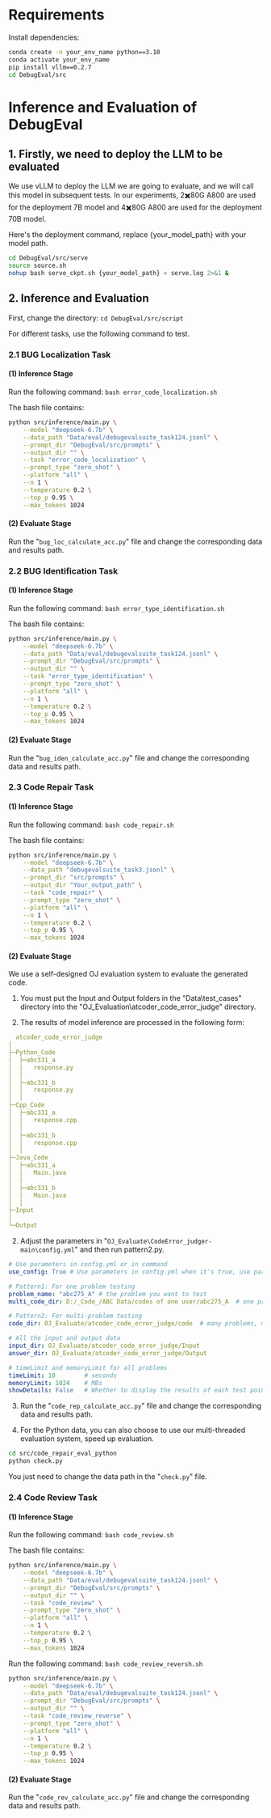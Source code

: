 # Requirements

Install dependencies:

```sh
conda create -n your_env_name python==3.10
conda activate your_env_name
pip install vllm==0.2.7
cd DebugEval/src
```

# Inference and Evaluation of DebugEval

## 1. Firstly, we need to deploy the LLM to be evaluated

We use vLLM to deploy the LLM we are going to evaluate, and we will call this model in subsequent tests. In our experiments, 2✖️80G A800 are used for the deployment 7B model and 4✖️80G A800 are used for the deployment 70B model.

Here's the deployment command, replace {your_model_path} with your model path.

```bash
cd DebugEval/src/serve
source source.sh
nohup bash serve_ckpt.sh {your_model_path} > serve.log 2>&1 &
```

## 2. Inference and Evaluation

First, change the directory: `cd DebugEval/src/script`

For different tasks, use the following command to test.

### 2.1 BUG Localization Task
#### (1) Inference Stage

Run the following command: `bash error_code_localization.sh` 

The bash file contains:

```sh
python src/inference/main.py \
    --model "deepseek-6.7b" \
    --data_path "Data/eval/debugevalsuite_task124.jsonl" \
    --prompt_dir "DebugEval/src/prompts" \
    --output_dir "" \
    --task "error_code_localization" \
    --prompt_type "zero_shot" \
    --platform "all" \
    --n 1 \
    --temperature 0.2 \
    --top_p 0.95 \
    --max_tokens 1024
```

#### (2) Evaluate Stage

Run the "`bug_loc_calculate_acc.py`" file and change the corresponding data and results path.

### 2.2 BUG Identification Task
#### (1) Inference Stage

Run the following command: `bash error_type_identification.sh` 

The bash file contains:

```sh
python src/inference/main.py \
    --model "deepseek-6.7b" \
    --data_path "Data/eval/debugevalsuite_task124.jsonl" \
    --prompt_dir "DebugEval/src/prompts" \
    --output_dir "" \
    --task "error_type_identification" \
    --prompt_type "zero_shot" \
    --platform "all" \
    --n 1 \
    --temperature 0.2 \
    --top_p 0.95 \
    --max_tokens 1024
```

#### (2) Evaluate Stage

Run the "`bug_iden_calculate_acc.py`" file and change the corresponding data and results path.

### 2.3 Code Repair Task
#### (1) Inference Stage

Run the following command: `bash code_repair.sh` 

The bash file contains:

```sh
python src/inference/main.py \
    --model "deepseek-6.7b" \
    --data_path "debugevalsuite_task3.jsonl" \
    --prompt_dir "src/prompts" \
    --output_dir "Your_output_path" \
    --task "code_repair" \
    --prompt_type "zero_shot" \
    --platform "all" \
    --n 1 \
    --temperature 0.2 \
    --top_p 0.95 \
    --max_tokens 1024
```

#### (2) Evaluate Stage
We use a self-designed OJ evaluation system to evaluate the generated code.
1) You must put the Input and Output folders in the "Data\test_cases" directory into the "OJ_Evaluation\atcoder_code_error_judge" directory.

2) The results of model inference are processed in the following form:

```yaml
  atcoder_code_error_judge
│  
├─Python_Code
│  ├─abc331_a
│  │   response.py
│  │      
│  ├─abc331_b
│  │   response.py
│  │
├─Cpp_Code
│  ├─abc331_a
│  │   response.cpp
│  │      
│  ├─abc331_b
│  │   response.cpp
│  │
├─Java_Code
│  ├─abc331_a
│  │   Main.java
│  │      
│  ├─abc331_b
│  │   Main.java
│  │
├─Input
│          
└─Output
```

2) Adjust the parameters in "`OJ_Evaluate\CodeError_judger-main\config.yml`" and then run pattern2.py.

```yaml
# Use parameters in config.yml or in command
use_config: True # Use parameters in config.yml when it's true, use parameters in command when it's false

# Pattern1: For one problem testing
problem_name: "abc275_A" # the problem you want to test
multi_code_dir: D:/_Code_/ABC Data/codes of one user/abc275_A  # one problem, many code for the problem

# Pattern2: For multi-problem testing
code_dir: OJ_Evaluate/atcoder_code_error_judge/code  # many problems, many code for each problem

# All the input and output data
input_dir: OJ_Evaluate/atcoder_code_error_judge/Input
answer_dir: OJ_Evaluate/atcoder_code_error_judge/Output

# timeLimit and memoryLimit for all problems
timeLimit: 10        # seconds
memoryLimit: 1024    # MBs
showDetails: False   # Whether to display the results of each test point
```

3) Run the "`code_rep_calculate_acc.py`" file and change the corresponding data and results path.
   
4) For the Python data, you can also choose to use our multi-threaded evaluation system, speed up evaluation.
  
  ```sh
  cd src/code_repair_eval_python
  python check.py
  ```

  You just need to change the data path in the "`check.py`" file.

### 2.4 Code Review Task

#### (1) Inference Stage

Run the following command: `bash code_review.sh` 

The bash file contains:

```sh
python src/inference/main.py \
    --model "deepseek-6.7b" \
    --data_path "Data/eval/debugevalsuite_task124.jsonl" \
    --prompt_dir "DebugEval/src/prompts" \
    --output_dir "" \
    --task "code_review" \
    --prompt_type "zero_shot" \
    --platform "all" \
    --n 1 \
    --temperature 0.2 \
    --top_p 0.95 \
    --max_tokens 1024
```

Run the following command: `bash code_review_reversh.sh` 

```sh
python src/inference/main.py \
    --model "deepseek-6.7b" \
    --data_path "Data/eval/debugevalsuite_task124.jsonl" \
    --prompt_dir "DebugEval/src/prompts" \
    --output_dir "" \
    --task "code_review_reverse" \
    --prompt_type "zero_shot" \
    --platform "all" \
    --n 1 \
    --temperature 0.2 \
    --top_p 0.95 \
    --max_tokens 1024
```

#### (2) Evaluate Stage

Run the "`code_rev_calculate_acc.py`" file and change the corresponding data and results path.
